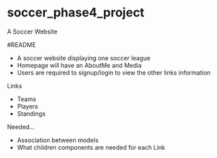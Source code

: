 # soccer_phase4_project
A Soccer Website

#README

- A soccer website displaying one soccer league
- Homepage will have an AboutMe and Media
- Users are required to signup/login to view the other links information

Links
- Teams
- Players
- Standings

Needed...
- Association between models
- What children components are needed for each Link

